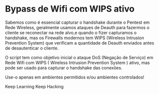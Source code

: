 # Bypass de Wifi com WIPS ativo

Sabemos como é essencial capturar o handshake durante o Pentest em Rede Wireless, geralmente usamos ataques de Deauth para fazermos o cliente se reconectar na rede alvo,e quando o fizer capturamos o handshake, mas os Firewalls modernos tem WIPS (Wireless Intrusion Prevention System) que verificam a quantidade de Deauth enviados antes de desautenticar o cliente.

O script tem como objetivo inicial o ataque DoS (Negação de Serviço) em Rede Wifi com WIPS ( Wireless Intrusion Prevention System ) ativo, mas pode ser usado para capturar o handshake das conexões.

Use-o apenas em ambientes permitidos e/ou ambientes controlados!

Keep Learning
Keep Hacking
